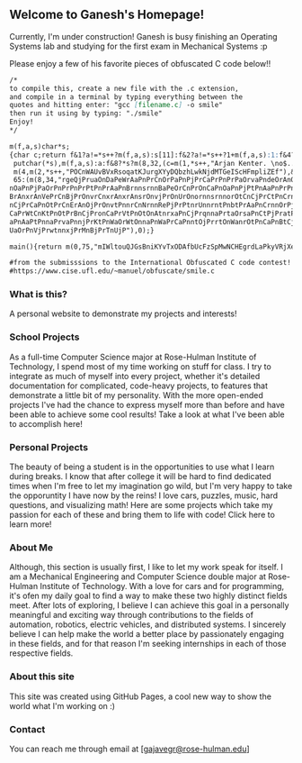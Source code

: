 ## Welcome to Ganesh's Homepage!

Currently, I'm under construction! Ganesh is busy finishing an Operating Systems lab and studying for the first exam in Mechanical Systems :p

Please enjoy a few of his favorite pieces of obfuscated C code below!!


```markdown
/*
to compile this, create a new file with the .c extension,
and compile in a terminal by typing everything between the
quotes and hitting enter: "gcc [filename.c] -o smile"
then run it using by typing: "./smile"
Enjoy!
*/

m(f,a,s)char*s;
{char c;return f&1?a!=*s++?m(f,a,s):s[11]:f&2?a!=*s++?1+m(f,a,s):1:f&4?a--?
 putchar(*s),m(f,a,s):a:f&8?*s?m(8,32,(c=m(1,*s++,"Arjan Kenter. \no$../.\""),
 m(4,m(2,*s++,"POCnWAUvBVxRsoqatKJurgXYyDQbzhLwkNjdMTGeIScHFmpliZEf"),&c),s)):
 65:(m(8,34,"rgeQjPruaOnDaPeWrAaPnPrCnOrPaPnPjPrCaPrPnPrPaOrvaPndeOrAnOrPnOrP\
nOaPnPjPaOrPnPrPnPrPtPnPrAaPnBrnnsrnnBaPeOrCnPrOnCaPnOaPnPjPtPnAaPnPrPnPrCaPn\
BrAnxrAnVePrCnBjPrOnvrCnxrAnxrAnsrOnvjPrOnUrOnornnsrnnorOtCnCjPrCtPnCrnnirWtP\
nCjPrCaPnOtPrCnErAnOjPrOnvtPnnrCnNrnnRePjPrPtnrUnnrntPnbtPrAaPnCrnnOrPjPrRtPn\
CaPrWtCnKtPnOtPrBnCjPronCaPrVtPnOtOnAtnrxaPnCjPrqnnaPrtaOrsaPnCtPjPratPnnaPrA\
aPnAaPtPnnaPrvaPnnjPrKtPnWaOrWtOnnaPnWaPrCaPnntOjPrrtOnWanrOtPnCaPnBtCjPrYtOn\
UaOrPnVjPrwtnnxjPrMnBjPrTnUjP"),0);}

main(){return m(0,75,"mIWltouQJGsBniKYvTxODAfbUcFzSpMwNCHEgrdLaPkyVRjXeqZh");}

#from the submisssions to the International Obfuscated C code contest!
#https://www.cise.ufl.edu/~manuel/obfuscate/smile.c

```
### What is this?
A personal website to demonstrate my projects and interests!

### School Projects

As a full-time Computer Science major at Rose-Hulman Institute of Technology, I spend most of my time working on stuff for class. I try to integrate as much of myself into every project, whether it's detailed documentation for complicated, code-heavy projects, to features that demonstrate a little bit of my personality. With the more open-ended projects I've had the chance to express myself more than before and have been able to achieve some cool results! Take a look at what I've been able to accomplish here!


### Personal Projects

The beauty of being a student is in the opportunities to use what I learn during breaks. I know that after college it will be hard to find dedicated times when I'm free to let my imagination go wild, but I'm very happy to take the opporuntity I have now by the reins! I love cars, puzzles, music, hard questions, and visualizing math! Here are some projects which take my passion for each of these and bring them to life with code! Click here to learn more!

### About Me

Although, this section is usually first, I like to let my work speak for itself. I am a Mechanical Engineering and Computer Science double major at Rose-Hulman Institute of Technology. With a love for cars and for programming, it's ofen my daily goal to find a way to make these two highly distinct fields meet. After lots of exploring, I believe I can achieve this goal in a personally meaningful and exciting way through contributions to the fields of automation, robotics, electric vehicles, and distributed systems. I sincerely believe I can help make the world a better place by passionately engaging in these fields, and for that reason I'm seeking internships in each of those respective fields.

### About this site

This site was created using GitHub Pages, a cool new way to show the world what I'm working on :)

### Contact

You can reach me through email at [gajavegr@rose-hulman.edu]
